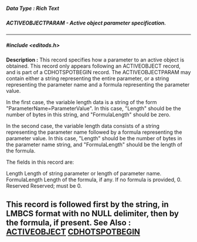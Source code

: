 ##### Data Type : Rich Text
##### ACTIVEOBJECTPARAM - Active object parameter specification.
---
##### #include <editods.h>
**Description :**
This record specifies how a parameter to an active object is obtained.  This 
record only appears following an ACTIVEOBJECT record, and is part of a 
CDHOTSPOTBEGIN record.  The ACTIVEOBJECTPARAM may contain either a string 
representing the entire parameter, or a string representing the parameter name 
and a formula representing the parameter value.

In the first case, the variable length data is a string of the form 
"ParameterName=ParameterValue".  In this case, "Length" should be the number of 
bytes in this string, and "FormulaLength" should be zero.

In the second case, the variable length data consists of a string representing 
the parameter name followed by a formula representing the parameter value.  In 
this case, "Length" should be the number of bytes in the parameter name string, 
and "FormulaLength" should be the length of the formula.

The fields in this record are:

Length  Length of string parameter or length of parameter name.
FormulaLength Length of the formula, if any.  If no formula is provided, 0.
Reserved Reserved;  must be 0.

This record is followed first by the string, in LMBCS format with no NULL 
delimiter, then by the formula, if present.
**See Also :**
[ACTIVEOBJECT](D:/md_files/ACTIVEOBJECT.md)
[CDHOTSPOTBEGIN](D:/md_files/CDHOTSPOTBEGIN.md)
---
